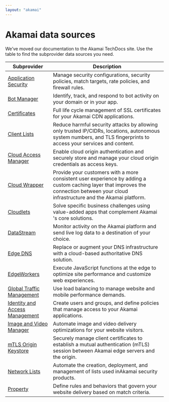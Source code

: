 ```yaml
---
layout: "akamai"
---
```


# Akamai data sources

We’ve moved our documentation to the Akamai TechDocs site. Use the table to find the subprovider data sources you need.

| Subprovider                                                                                       | Description                                                                                                                                                                            |
| ------------------------------------------------------------------------------------------------- | -------------------------------------------------------------------------------------------------------------------------------------------------------------------------------------- |
| [Application Security](https://techdocs.akamai.com/terraform/v8.1/docs/appsec-datasources)        | Manage security configurations, security policies, match targets, rate policies, and firewall rules.                                                                                   |
| [Bot Manager](https://techdocs.akamai.com/terraform/v8.1/docs/botman-datasources)                 | Identify, track, and respond to bot activity on your domain or in your app.                                                                                                            |
| [Certificates](https://techdocs.akamai.com/terraform/v8.1/docs/cps-datasources)                   | Full life cycle management of SSL certificates for your ​Akamai​ CDN applications.                                                                                                     |
| [Client Lists](https://techdocs.akamai.com/terraform/v8.1/docs/cli-data-sources)                  | Reduce harmful security attacks by allowing only trusted IP/CIDRs, locations, autonomous system numbers, and TLS fingerprints to access your services and content.                     |
| [Cloud Access Manager](https://techdocs.akamai.com/terraform/v8.1/docs/cam-ds)                    | Enable cloud origin authentication and securely store and manage your cloud origin credentials as access keys.                                                                         |
| [Cloud Wrapper](https://techdocs.akamai.com/terraform/v8.1/docs/cw-data-sources)                  | Provide your customers with a more consistent user experience by adding a custom caching layer that improves the connection between your cloud infrastructure and the Akamai platform. |
| [Cloudlets](https://techdocs.akamai.com/terraform/v8.1/docs/cl-datasources)                       | Solve specific business challenges using value-added apps that complement ​Akamai​'s core solutions.                                                                                   |
| [DataStream](https://techdocs.akamai.com/terraform/v8.1/docs/ds-datasources)                      | Monitor activity on the ​Akamai​ platform and send live log data to a destination of your choice.                                                                                      |
| [Edge DNS](https://techdocs.akamai.com/terraform/v8.1/docs/edns-datasources)                      | Replace or augment your DNS infrastructure with a cloud-based authoritative DNS solution.                                                                                              |
| [EdgeWorkers](https://techdocs.akamai.com/terraform/v8.1/docs/ew-datasources)                     | Execute JavaScript functions at the edge to optimize site performance and customize web experiences.                                                                                   |
| [Global Traffic Management](https://techdocs.akamai.com/terraform/v8.1/docs/gtm-datasources)      | Use load balancing to manage website and mobile performance demands.                                                                                                                   |
| [Identity and Access Management](https://techdocs.akamai.com/terraform/v8.1/docs/iam-datasources) | Create users and groups, and define policies that manage access to your Akamai applications.                                                                                           |
| [Image and Video Manager](https://techdocs.akamai.com/terraform/v8.1/docs/ivm-datasources)        | Automate image and video delivery optimizations for your website visitors.                                                                                                             |
| [mTLS Origin Keystore](https://techdocs.akamai.com/terraform/v8.1/docs/moks-datasources)          | Securely manage client certificates to establish a mutual authentication (mTLS) session between Akamai edge servers and the origin.                                                    |
| [Network Lists](https://techdocs.akamai.com/terraform/v8.1/docs/nl-datasources)                   | Automate the creation, deployment, and management of lists used in ​Akamai​ security products.                                                                                         |
| [Property](https://techdocs.akamai.com/terraform/v8.1/docs/pm-datasources)                        | Define rules and behaviors that govern your website delivery based on match criteria.                                                                                                  |
